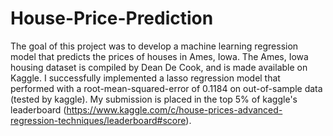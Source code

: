 # House-Price-Prediction
The goal of this project was to develop a machine learning regression model that predicts the prices of houses in Ames, Iowa. The Ames, Iowa housing dataset is compiled by Dean De Cook, and is made available on Kaggle.  I successfully implemented a lasso regression model that performed with a root-mean-squared-error of 0.1184 on out-of-sample data (tested by kaggle). My submission is placed in the top 5% of kaggle's leaderboard (https://www.kaggle.com/c/house-prices-advanced-regression-techniques/leaderboard#score).
